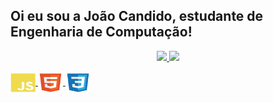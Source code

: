 ## Oi eu sou a João Candido, estudante de Engenharia de Computação!
<div align="center">
  <a href="https://github.com/joaobcandido">
  <img height="150em" src="https://github-readme-stats.vercel.app/api?username=joaobcandido&show_icons=true&theme=dracula&include_all_commits=true&count_private=true"/>
  <img height="150em" src="https://github-readme-stats.vercel.app/api/top-langs/?username=joaobcandido&layout=compact&langs_count=7&theme=dracula"/>
</div>


<div style="display: inline_block "><br>

  <img align="center" alt="Js" height="30" width="40" src="https://raw.githubusercontent.com/devicons/devicon/master/icons/javascript/javascript-plain.svg">
  
 
  
  
  <img align="center" alt="HTML" height="30" width="40" src="https://raw.githubusercontent.com/devicons/devicon/master/icons/html5/html5-original.svg">
  
  <img align="center" alt="CSS" height="30" width="40" src="https://raw.githubusercontent.com/devicons/devicon/master/icons/css3/css3-original.svg">
  
  
  
  
</div>
  
  ##
 

